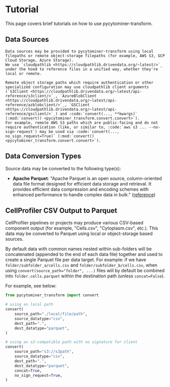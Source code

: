 # Tutorial

This page covers brief tutorials on how to use pycytominer-transform.

## Data Sources

```{eval-rst}
Data sources may be provided to pycytominer-transform using local filepaths or remote object-storage filepaths (for example, AWS S3, GCP Cloud Storage, Azure Storage).
We use `cloudpathlib <https://cloudpathlib.drivendata.org/~latest/>`_  under the hood to reference files in a unified way, whether they're local or remote.

Remote object storage paths which require authentication or other specialized configuration may use cloudpathlib client arguments (`S3Client <https://cloudpathlib.drivendata.org/~latest/api-reference/s3client/>`_, `AzureBlobClient <https://cloudpathlib.drivendata.org/~latest/api-reference/azblobclient/>`_, `GSClient <https://cloudpathlib.drivendata.org/~latest/api-reference/gsclient/>`_) and :code:`convert(..., **kwargs)` (:mod:`convert() <pycytominer_transform.convert.convert>`).
For example, remote AWS S3 paths which are public-facing and do not require authentication (like, or similar to, :code:`aws s3 ... --no-sign-request`) may be used via :code:`convert(..., no_sign_request=True)` (:mod:`convert() <pycytominer_transform.convert.convert>`).
```

## Data Conversion Types

Source data may be converted to the following type(s):

- __Apache Parquet__: "Apache Parquet is an open source, column-oriented data file format designed for efficient data storage and retrieval. It provides efficient data compression and encoding schemes with enhanced performance to handle complex data in bulk." ([reference](https://parquet.apache.org/))

## CellProfiler CSV Output to Parquet

CellProfiler pipelines or projects may produce various CSV-based component output (for example, "Cells.csv", "Cytoplasm.csv", etc.).
This data may be converted to Parquet using local or object-storage based sources.

By default data with common names nested within sub-folders will be concatenated (appended to the end of each data file) together and used to create a single Parquet file per data target.
For example: if we have `folder/subfolder_a/cells.csv` and `folder/subfolder_b/cells.csv`, when using `convert(source_path="folder", ...)` files will by default be combined into `folder.cells.parquet` within the destination path (unless `concat=False`).

For example, see below:

```python
from pycytominer_transform import convert

# using an local path
convert(
    source_path="./local/file/path",
    source_datatype="csv",
    dest_path=".",
    dest_datatype="parquet",
)

# using an s3-compatible path with no signature for client
convert(
    source_path="s3://s3path",
    source_datatype="csv",
    dest_path=".",
    dest_datatype="parquet",
    concat=True,
    no_sign_request=True,
)
```
